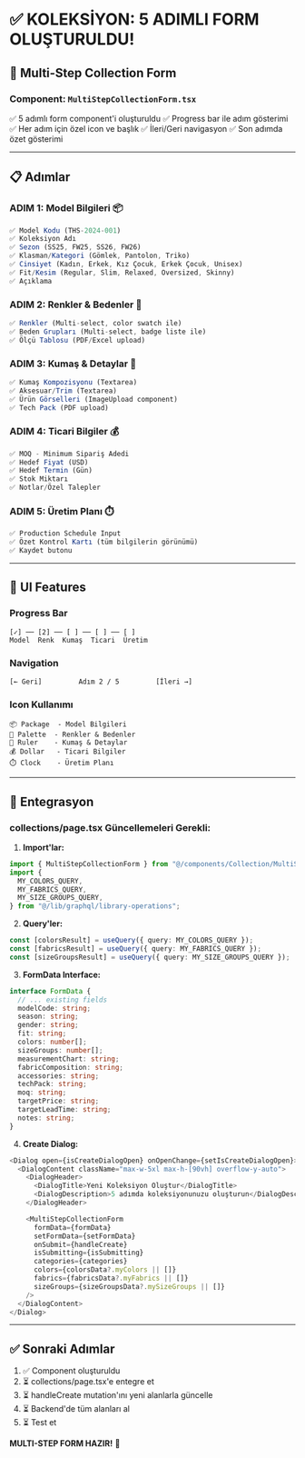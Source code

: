 # ✅ KOLEKSİYON: 5 ADIMLI FORM OLUŞTURULDU!

## 🎯 Multi-Step Collection Form

### Component: `MultiStepCollectionForm.tsx`

✅ 5 adımlı form component'i oluşturuldu
✅ Progress bar ile adım gösterimi
✅ Her adım için özel icon ve başlık
✅ İleri/Geri navigasyon
✅ Son adımda özet gösterimi

---

## 📋 Adımlar

### ADIM 1: Model Bilgileri 📦

```typescript
✅ Model Kodu (THS-2024-001)
✅ Koleksiyon Adı
✅ Sezon (SS25, FW25, SS26, FW26)
✅ Klasman/Kategori (Gömlek, Pantolon, Triko)
✅ Cinsiyet (Kadın, Erkek, Kız Çocuk, Erkek Çocuk, Unisex)
✅ Fit/Kesim (Regular, Slim, Relaxed, Oversized, Skinny)
✅ Açıklama
```

### ADIM 2: Renkler & Bedenler 🎨

```typescript
✅ Renkler (Multi-select, color swatch ile)
✅ Beden Grupları (Multi-select, badge liste ile)
✅ Ölçü Tablosu (PDF/Excel upload)
```

### ADIM 3: Kumaş & Detaylar 📏

```typescript
✅ Kumaş Kompozisyonu (Textarea)
✅ Aksesuar/Trim (Textarea)
✅ Ürün Görselleri (ImageUpload component)
✅ Tech Pack (PDF upload)
```

### ADIM 4: Ticari Bilgiler 💰

```typescript
✅ MOQ - Minimum Sipariş Adedi
✅ Hedef Fiyat (USD)
✅ Hedef Termin (Gün)
✅ Stok Miktarı
✅ Notlar/Özel Talepler
```

### ADIM 5: Üretim Planı ⏱️

```typescript
✅ Production Schedule Input
✅ Özet Kontrol Kartı (tüm bilgilerin görünümü)
✅ Kaydet butonu
```

---

## 🎨 UI Features

### Progress Bar

```
[✓] ── [2] ── [ ] ── [ ] ── [ ]
Model  Renk  Kumaş  Ticari  Üretim
```

### Navigation

```
[← Geri]         Adım 2 / 5         [İleri →]
```

### Icon Kullanımı

```
📦 Package  - Model Bilgileri
🎨 Palette  - Renkler & Bedenler
📏 Ruler    - Kumaş & Detaylar
💰 Dollar   - Ticari Bilgiler
⏱️ Clock    - Üretim Planı
```

---

## 🔄 Entegrasyon

### collections/page.tsx Güncellemeleri Gerekli:

1. **Import'lar:**

```typescript
import { MultiStepCollectionForm } from "@/components/Collection/MultiStepCollectionForm";
import {
  MY_COLORS_QUERY,
  MY_FABRICS_QUERY,
  MY_SIZE_GROUPS_QUERY,
} from "@/lib/graphql/library-operations";
```

2. **Query'ler:**

```typescript
const [colorsResult] = useQuery({ query: MY_COLORS_QUERY });
const [fabricsResult] = useQuery({ query: MY_FABRICS_QUERY });
const [sizeGroupsResult] = useQuery({ query: MY_SIZE_GROUPS_QUERY });
```

3. **FormData Interface:**

```typescript
interface FormData {
  // ... existing fields
  modelCode: string;
  season: string;
  gender: string;
  fit: string;
  colors: number[];
  sizeGroups: number[];
  measurementChart: string;
  fabricComposition: string;
  accessories: string;
  techPack: string;
  moq: string;
  targetPrice: string;
  targetLeadTime: string;
  notes: string;
}
```

4. **Create Dialog:**

```typescript
<Dialog open={isCreateDialogOpen} onOpenChange={setIsCreateDialogOpen}>
  <DialogContent className="max-w-5xl max-h-[90vh] overflow-y-auto">
    <DialogHeader>
      <DialogTitle>Yeni Koleksiyon Oluştur</DialogTitle>
      <DialogDescription>5 adımda koleksiyonunuzu oluşturun</DialogDescription>
    </DialogHeader>

    <MultiStepCollectionForm
      formData={formData}
      setFormData={setFormData}
      onSubmit={handleCreate}
      isSubmitting={isSubmitting}
      categories={categories}
      colors={colorsData?.myColors || []}
      fabrics={fabricsData?.myFabrics || []}
      sizeGroups={sizeGroupsData?.mySizeGroups || []}
    />
  </DialogContent>
</Dialog>
```

---

## ✅ Sonraki Adımlar

1. ✅ Component oluşturuldu
2. ⏳ collections/page.tsx'e entegre et
3. ⏳ handleCreate mutation'ını yeni alanlarla güncelle
4. ⏳ Backend'de tüm alanları al
5. ⏳ Test et

**MULTI-STEP FORM HAZIR!** 🎉
